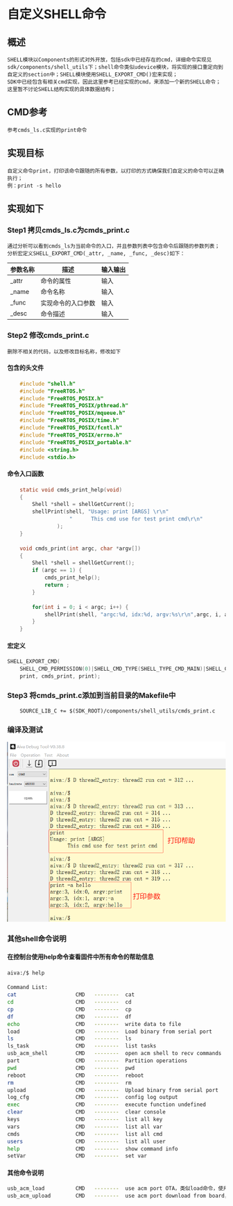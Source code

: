 # 自定义SHELL命令

## 概述

    SHELL模块以Components的形式对外开放，包括sdk中已经存在的cmd，详细命令实现见sdk/components/shell_utils下；shell命令类似udevice模块，将实现的接口重定向到自定义的section中；SHELL模块使用SHELL_EXPORT_CMD()宏来实现；
    SDK中已经包含有相关cmd实现，因此这里参考已经实现的cmd，来添加一个新的SHELL命令；这里暂不讨论SHELL结构实现的具体数据结构；

## CMD参考

    参考cmds_ls.c实现的print命令

## 实现目标

    自定义命令print，打印该命令跟随的所有参数，以打印的方式确保我们自定义的命令可以正确执行；
    例：print -s hello

## 实现如下
### Step1 拷贝cmds_ls.c为cmds_print.c

    通过分析可以看到cmds_ls为当前命令的入口，并且参数列表中包含命令后跟随的参数列表；
    分析宏定义SHELL_EXPORT_CMD(_attr, _name, _func, _desc)如下：
| 参数名称     | 描述                   | 输入输出 |
| :----------- | ---------------------- | -------- |
| _attr     | 命令的属性 | 输入     |
| _name     | 命令名称   | 输入     |
| _func     | 实现命令的入口参数   | 输入     |
| _desc     | 命令描述   | 输入     |

### Step2 修改cmds_print.c

    删除不相关的代码，以及修改目标名称，修改如下
#### 包含的头文件
```c
    #include "shell.h"
    #include "FreeRTOS.h"
    #include "FreeRTOS_POSIX.h"
    #include "FreeRTOS_POSIX/pthread.h"
    #include "FreeRTOS_POSIX/mqueue.h"
    #include "FreeRTOS_POSIX/time.h"
    #include "FreeRTOS_POSIX/fcntl.h"
    #include "FreeRTOS_POSIX/errno.h"
    #include "FreeRTOS_POSIX_portable.h"
    #include <string.h>
    #include <stdio.h>
```
#### 命令入口函数
```c
    static void cmds_print_help(void)
    {
        Shell *shell = shellGetCurrent();
        shellPrint(shell, "Usage: print [ARGS] \r\n"
                    "      This cmd use for test print cmd\r\n"
                );
    }

    void cmds_print(int argc, char *argv[])
    {
        Shell *shell = shellGetCurrent();
        if (argc == 1) {
            cmds_print_help();
            return ;
        }

        for(int i = 0; i < argc; i++) {
            shellPrint(shell, "argc:%d, idx:%d, argv:%s\r\n",argc, i, argv[i]);
        }
    }
```

#### 宏定义

```c
SHELL_EXPORT_CMD(
    SHELL_CMD_PERMISSION(0)|SHELL_CMD_TYPE(SHELL_TYPE_CMD_MAIN)|SHELL_CMD_DISABLE_RETURN,
    print, cmds_print, print);
```

### Step3 将cmds_print.c添加到当前目录的Makefile中
```shell
    SOURCE_LIB_C += $(SDK_ROOT)/components/shell_utils/cmds_print.c
```

### 编译及测试
![测试结果](../images/cmds_print_test.png)


### 其他shell命令说明

#### 在控制台使用help命令查看固件中所有命令的帮助信息
```bash
aiva:/$ help

Command List:
cat                   CMD   --------  cat
cd                    CMD   --------  cd
cp                    CMD   --------  cp
df                    CMD   --------  df
echo                  CMD   --------  write data to file
load                  CMD   --------  Load binary from serial port
ls                    CMD   --------  ls
ls_task               CMD   --------  list tasks
usb_acm_shell         CMD   --------  open acm shell to recv commands
part                  CMD   --------  Partition operations
pwd                   CMD   --------  pwd
reboot                CMD   --------  reboot
rm                    CMD   --------  rm
upload                CMD   --------  Upload binary from serial port
log_cfg               CMD   --------  config log output
exec                  CMD   --------  execute function undefined
clear                 CMD   --------  clear console
keys                  CMD   --------  list all key
vars                  CMD   --------  list all var
cmds                  CMD   --------  list all cmd
users                 CMD   --------  list all user
help                  CMD   --------  show command info
setVar                CMD   --------  set var
```

#### 其他命令说明
```bash
usb_acm_load          CMD   --------  use acm port OTA，类似load命令，使用USB模拟串口升级或者传输文件
usb_acm_upload        CMD   --------  use acm port download from board，类似upload命令，使用USB模拟的串口下载文件
```
